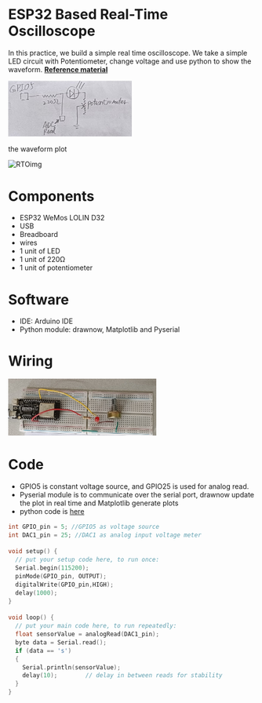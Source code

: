# ESP32 Based Real-Time Oscilloscope

In this practice, we build a simple real time oscilloscope. We take a simple LED circuit with Potentiometer, change voltage and use python to show the waveform. [**Reference material**](https://circuitdigest.com/microcontroller-projects/arduino-oscilloscope-code-circuit)

<img align="justify" src="Real_Time_Oscilloscope_circuit.jpg" alt="RTOc" style="width:50%">

the waveform plot

<img align="justify" src="Real_Time_Oscilloscope_img.jpg" alt="RTOimg" style="width:50%">

# Components
* ESP32 WeMos LOLIN D32
* USB
* Breadboard
* wires
* 1 unit of LED
* 1 unit of 220Ω
* 1 unit of potentiometer

# Software
* IDE: Arduino IDE
* Python module: drawnow, Matplotlib and Pyserial

# Wiring

<img align="justify" src="practice_Real_Time_Oscilloscope.jpg" alt="pRTO" style="width:60%">

# Code
* GPIO5 is constant voltage source, and GPIO25 is used for analog read.
* Pyserial module is to communicate over the serial port, drawnow update the plot in real time and Matplotlib generate plots
* python code is [here]()

```C++
int GPIO_pin = 5; //GPIO5 as voltage source
int DAC1_pin = 25; //DAC1 as analog input voltage meter

void setup() {
  // put your setup code here, to run once:
  Serial.begin(115200);
  pinMode(GPIO_pin, OUTPUT);
  digitalWrite(GPIO_pin,HIGH);
  delay(1000);
}

void loop() {
  // put your main code here, to run repeatedly:
  float sensorValue = analogRead(DAC1_pin);
  byte data = Serial.read();
  if (data == 's')
  {
    Serial.println(sensorValue);
    delay(10);        // delay in between reads for stability
  }
}
```
